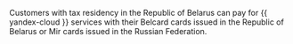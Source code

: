 Customers with tax residency in the Republic of Belarus can pay for {{ yandex-cloud }} services with their Belcard cards issued in the Republic of Belarus or Mir cards issued in the Russian Federation.